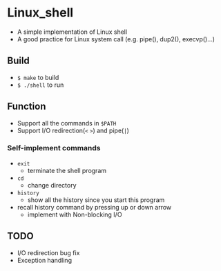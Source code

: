 # Linux_shell
* A simple implementation of Linux shell
* A good practice for Linux system call
  (e.g. pipe(), dup2(), execvp()...)

## Build
* `$ make` to build
* `$ ./shell` to run

## Function
* Support all the commands in `$PATH`
* Support I/O redirection(`<` `>`) and pipe(`|`)

### Self-implement commands
* `exit`
  * terminate the shell program 
* `cd`
  * change directory
* `history`
  * show all the history since you start this program
* recall history command by pressing up or down arrow
  * implement with Non-blocking I/O
  
## TODO
* I/O redirection bug fix
* Exception handling 
